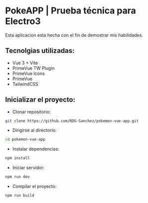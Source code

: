 # PokeAPP | Prueba técnica para Electro3

Esta aplicacion esta hecha con el fin de demostrar mis habilidades.

## Tecnolgias utilizadas:

- Vue 3 + Vite
- PrimeVue TW Plugin
- PrimeVue Icons
- PrimeVue
- TailwindCSS

## Inicializar el proyecto:
- Clonar repositorio:
```bash
git clone https://github.com/RDG-Sanchez/pokemon-vue-app.git
```

- Dirigirse al directorio:
```bash
cd pokemon-vue-app
```

- Instalar dependencias:
```bash
npm install
```

- Iniciar servidor:
```bash
npm run dev
```

- Compilar el proyecto:
```bash
npm run build
```